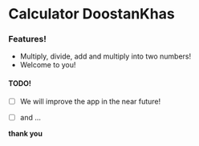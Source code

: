 # Calculator DoostanKhas

### Features!

-  Multiply, divide, add and multiply into two numbers!
- Welcome to you!

#### TODO!

- [ ] We will improve the app in the near future!
- [ ] and ...



**thank you** 
